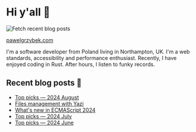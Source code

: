 # Hi y'all 👋

![Fetch recent blog posts](https://github.com/pawelgrzybek/pawelgrzybek/workflows/Fetch%20recent%20blog%20posts/badge.svg)

[pawelgrzybek.com](https://pawelgrzybek.com)

I'm a software developer from Poland living in Northampton, UK. I'm a web standards, accessibility and performance enthusiast. Recently, I have enjoyed coding in Rust. After hours, I listen to funky records.

## Recent blog posts 📝

<!-- FEED-START -->
- [Top picks — 2024 August](https://pawelgrzybek.com/top-picks-2024-august/)
- [Files management with Yazi](https://pawelgrzybek.com/files-management-with-yazi/)
- [What's new in ECMAScript 2024](https://pawelgrzybek.com/whats-new-in-ecmascript-2024/)
- [Top picks — 2024 July](https://pawelgrzybek.com/top-picks-2024-july/)
- [Top picks — 2024 June](https://pawelgrzybek.com/top-picks-2024-june/)
<!-- FEED-END -->